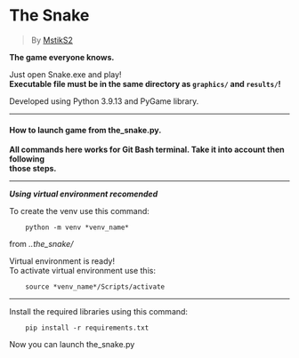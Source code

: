 # The Snake  
> By [MstikS2](https://github.com/MstikS2 'GitHub')

**The game everyone knows.**

Just open Snake.exe and play!\
**Executable file must be in the same directory as `graphics/` and `results/`!**

Developed using Python 3.9.13 and PyGame library.

---

#### How to launch game from the_snake.py.

**All commands here works for Git Bash terminal. Take it into account then following  
those steps.**

---

***Using virtual environment recomended***

To create the venv use this command:

```
    python -m venv *venv_name*
```
from *..the_snake/*

Virtual environment is ready!  
To activate virtual environment use this:

```
    source *venv_name*/Scripts/activate
```

---

Install the required libraries using this command:

```
    pip install -r requirements.txt
```

Now you can launch the_snake.py
